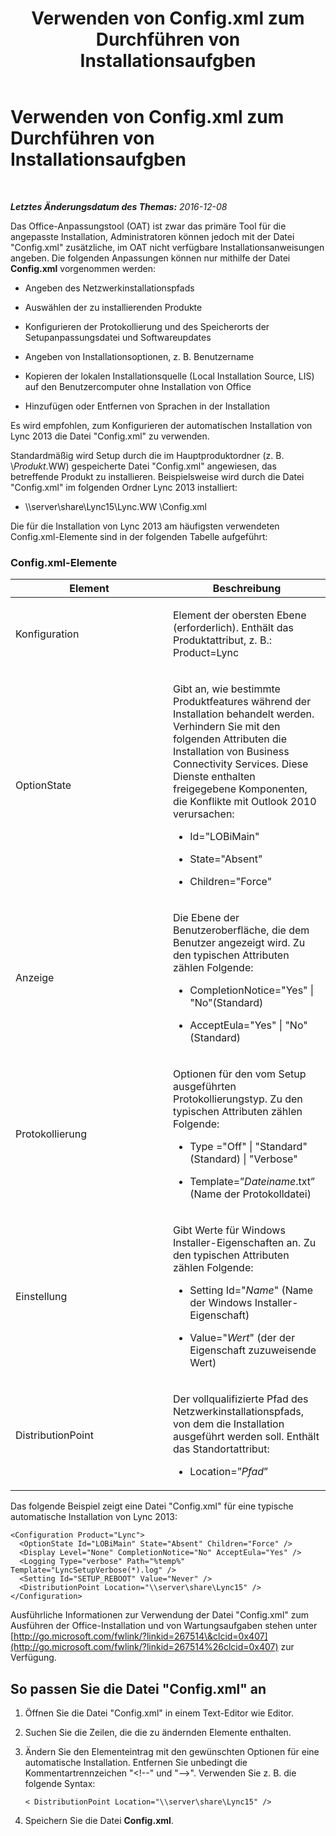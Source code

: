 ﻿---
title: Verwenden von Config.xml zum Durchführen von Installationsaufgben
TOCTitle: Verwenden von Config.xml zum Durchführen von Installationsaufgben
ms:assetid: 0813184a-ab40-417c-b3a3-c2090766b831
ms:mtpsurl: https://technet.microsoft.com/de-de/library/JJ204651(v=OCS.15)
ms:contentKeyID: 49293088
ms.date: 12/10/2016
mtps_version: v=OCS.15
ms.translationtype: HT
---

# Verwenden von Config.xml zum Durchführen von Installationsaufgben

 

_**Letztes Änderungsdatum des Themas:** 2016-12-08_

Das Office-Anpassungstool (OAT) ist zwar das primäre Tool für die angepasste Installation, Administratoren können jedoch mit der Datei "Config.xml" zusätzliche, im OAT nicht verfügbare Installationsanweisungen angeben. Die folgenden Anpassungen können nur mithilfe der Datei **Config.xml** vorgenommen werden:

  - Angeben des Netzwerkinstallationspfads

  - Auswählen der zu installierenden Produkte

  - Konfigurieren der Protokollierung und des Speicherorts der Setupanpassungsdatei und Softwareupdates

  - Angeben von Installationsoptionen, z. B. Benutzername

  - Kopieren der lokalen Installationsquelle (Local Installation Source, LIS) auf den Benutzercomputer ohne Installation von Office

  - Hinzufügen oder Entfernen von Sprachen in der Installation

Es wird empfohlen, zum Konfigurieren der automatischen Installation von Lync 2013 die Datei "Config.xml" zu verwenden.

Standardmäßig wird Setup durch die im Hauptproduktordner (z. B. \\*Produkt*.WW) gespeicherte Datei "Config.xml" angewiesen, das betreffende Produkt zu installieren. Beispielsweise wird durch die Datei "Config.xml" im folgenden Ordner Lync 2013 installiert:

  - \\\\server\\share\\Lync15\\Lync.WW \\Config.xml

Die für die Installation von Lync 2013 am häufigsten verwendeten Config.xml-Elemente sind in der folgenden Tabelle aufgeführt:

### Config.xml-Elemente

<table>
<colgroup>
<col style="width: 50%" />
<col style="width: 50%" />
</colgroup>
<thead>
<tr class="header">
<th>Element</th>
<th>Beschreibung</th>
</tr>
</thead>
<tbody>
<tr class="odd">
<td><p>Konfiguration</p></td>
<td><p>Element der obersten Ebene (erforderlich). Enthält das Produktattribut, z. B.: Product=Lync</p></td>
</tr>
<tr class="even">
<td><p>OptionState</p></td>
<td><p>Gibt an, wie bestimmte Produktfeatures während der Installation behandelt werden. Verhindern Sie mit den folgenden Attributen die Installation von Business Connectivity Services. Diese Dienste enthalten freigegebene Komponenten, die Konflikte mit Outlook 2010 verursachen:</p>
<ul>
<li><p>Id=&quot;LOBiMain&quot;</p></li>
<li><p>State=&quot;Absent&quot;</p></li>
<li><p>Children=&quot;Force&quot;</p></li>
</ul></td>
</tr>
<tr class="odd">
<td><p>Anzeige</p>
<p></p></td>
<td><p>Die Ebene der Benutzeroberfläche, die dem Benutzer angezeigt wird. Zu den typischen Attributen zählen Folgende:</p>
<ul>
<li><p>CompletionNotice=&quot;Yes&quot; | &quot;No&quot;(Standard)</p></li>
<li><p>AcceptEula=&quot;Yes&quot; | &quot;No&quot;(Standard)</p></li>
</ul></td>
</tr>
<tr class="even">
<td><p>Protokollierung</p></td>
<td><p>Optionen für den vom Setup ausgeführten Protokollierungstyp. Zu den typischen Attributen zählen Folgende:</p>
<ul>
<li><p>Type =&quot;Off&quot; | &quot;Standard&quot;(Standard) | &quot;Verbose&quot;</p></li>
<li><p>Template=”<em>Dateiname</em>.txt” (Name der Protokolldatei)</p></li>
</ul></td>
</tr>
<tr class="odd">
<td><p>Einstellung</p></td>
<td><p>Gibt Werte für Windows Installer-Eigenschaften an. Zu den typischen Attributen zählen Folgende:</p>
<ul>
<li><p>Setting Id=&quot;<em>Name</em>&quot; (Name der Windows Installer-Eigenschaft)</p></li>
<li><p>Value=&quot;<em>Wert</em>&quot; (der der Eigenschaft zuzuweisende Wert)</p></li>
</ul></td>
</tr>
<tr class="even">
<td><p>DistributionPoint</p></td>
<td><p>Der vollqualifizierte Pfad des Netzwerkinstallationspfads, von dem die Installation ausgeführt werden soll. Enthält das Standortattribut:</p>
<ul>
<li><p>Location=”<em>Pfad</em>”</p></li>
</ul></td>
</tr>
</tbody>
</table>


Das folgende Beispiel zeigt eine Datei "Config.xml" für eine typische automatische Installation von Lync 2013:

    <Configuration Product="Lync">
      <OptionState Id="LOBiMain" State="Absent" Children="Force" />
      <Display Level="None" CompletionNotice="No" AcceptEula="Yes" />
      <Logging Type="verbose" Path="%temp%" Template="LyncSetupVerbose(*).log" />
      <Setting Id="SETUP_REBOOT" Value="Never" />
      <DistributionPoint Location="\\server\share\Lync15" />
    </Configuration>

Ausführliche Informationen zur Verwendung der Datei "Config.xml" zum Ausführen der Office-Installation und von Wartungsaufgaben stehen unter [http://go.microsoft.com/fwlink/?linkid=267514\&clcid=0x407](http://go.microsoft.com/fwlink/?linkid=267514%26clcid=0x407) zur Verfügung.

## So passen Sie die Datei "Config.xml" an

1.  Öffnen Sie die Datei "Config.xml" in einem Text-Editor wie Editor.

2.  Suchen Sie die Zeilen, die die zu ändernden Elemente enthalten.

3.  Ändern Sie den Elementeintrag mit den gewünschten Optionen für eine automatische Installation. Entfernen Sie unbedingt die Kommentartrennzeichen "\<\!--" und "--\>". Verwenden Sie z. B. die folgende Syntax:
    
        < DistributionPoint Location="\\server\share\Lync15" />

4.  Speichern Sie die Datei **Config.xml**.

